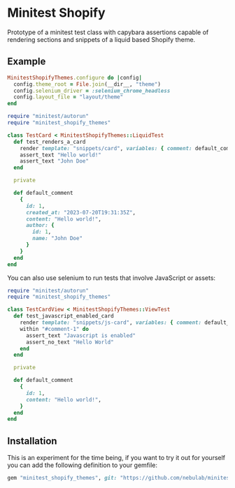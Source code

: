 # Minitest Shopify

Prototype of a minitest test class with capybara assertions capable of rendering sections and snippets of a liquid based Shopify theme.

## Example
```ruby
MinitestShopifyThemes.configure do |config|
  config.theme_root = File.join(__dir__, "theme")
  config.selenium_driver = :selenium_chrome_headless
  config.layout_file = "layout/theme"
end
```

```ruby
require "minitest/autorun"
require "minitest_shopify_themes"

class TestCard < MinitestShopifyThemes::LiquidTest
  def test_renders_a_card
    render template: "snippets/card", variables: { comment: default_comment }
    assert_text "Hello world!"
    assert_text "John Doe"
  end

  private

  def default_comment
    {
      id: 1,
      created_at: "2023-07-20T19:31:35Z",
      content: "Hello world!",
      author: {
        id: 1,
        name: "John Doe"
      }
    }
  end
end
```

You can also use selenium to run tests that involve JavaScript or assets:

```ruby
require "minitest/autorun"
require "minitest_shopify_themes"

class TestCardView < MinitestShopifyThemes::ViewTest
  def test_javascript_enabled_card
    render template: "snippets/js-card", variables: { comment: default_comment }
    within "#comment-1" do
      assert_text "Javascript is enabled"
      assert_no_text "Hello World"
    end
  end

  private

  def default_comment
    {
      id: 1,
      content: "Hello world!",
    }
  end
end
```

## Installation
This is an experiment for the time being, if you want to try it out for yourself you can add the following definition to your gemfile:

```ruby
gem "minitest_shopify_themes", git: "https://github.com/nebulab/minitest_shopify_themes.git", branch: "main"
```

